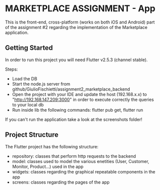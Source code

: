 # MARKETPLACE ASSIGNMENT - App

This is the front-end, cross-platform (works on both iOS and Android) part of the assignment #2 regarding the implementation of the Marketplace application.


## Getting Started

In order to run this project you will need Flutter v2.5.3 (channel stable). 

Steps:
- Load the DB
- Start the node.js server from github/GiulioFischietti/assignment2_marketplace_backend
- Open the project with your IDE and update the host (192.168.x.x) to "http://192.168.147.209:3000" in order to execute correctly the queries to your local db
- Run inside lib the following commands: flutter pub get, flutter run

If you can't run the application take a look at the screenshots folder!

## Project Structure
The Flutter project has the following structure:
- repository: classes that perform http requests to the backend
- model: classes used to model the various enetities (User, Customer, Monitor, Product...) used in the app
- widgets: classes regarding the graphical repeatable components in the app
- screens: classes regarding the pages of the app

